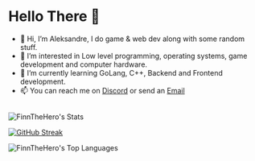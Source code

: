 # Hello There 👋 

- 👋 Hi, I’m Aleksandre, I do game & web dev along with some random stuff.
- 👀 I’m interested in Low level programming, operating systems, game development and computer hardware.
- 🌱 I’m currently learning GoLang, C++, Backend and Frontend development.
- 📫 You can reach me on [Discord](https://discordapp.com/users/605852216162779146) or send an [Email](mailto:aleksandre.nozadze.1@iliauni.edu.ge)
##

![FinnTheHero's Stats](https://github-readme-stats.vercel.app/api?username=FinnTheHero&theme=tokyonight&show_icons=true&hide_border=true&count_private=true)

[![GitHub Streak](https://streak-stats.demolab.com?user=FinnTheHuman&theme=tokyonight&hide_border=true&date_format=j%20M%5B%20Y%5D&card_width=500&card_height=200)](https://git.io/streak-stats)


![FinnTheHero's Top Languages](https://github-readme-stats.vercel.app/api/top-langs/?username=FinnTheHero&theme=tokyonight&show_icons=true&hide_border=true&hide=javascript,html,css,scala,astro&size_weight=0.5&count_weight=0.5&layout=donut)
